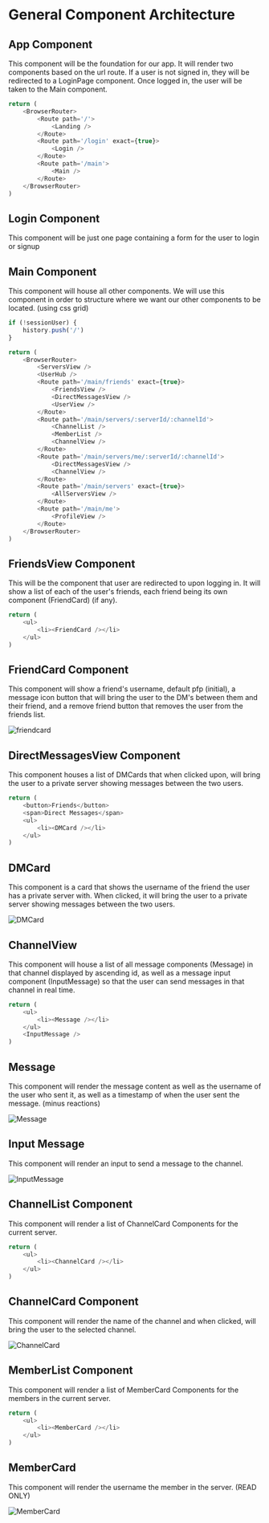 # General Component Architecture
## App Component
This component will be the foundation for our app. It will render two components based on the url route. If a user is not signed in, they will be redirected to a LoginPage component. Once logged in, the user will be taken to the Main component.

```Javascript
return (
    <BrowserRouter>
        <Route path='/'>
            <Landing />
        </Route>
        <Route path='/login' exact={true}>
            <Login />
        </Route>
        <Route path='/main'>
            <Main />
        </Route>
    </BrowserRouter>
)
```

## Login Component
This component will be just one page containing a form for the user to login or signup

## Main Component
This component will house all other components. We will use this component in order to structure where we want our other components to be located. (using css grid)

```Javascript
if (!sessionUser) {
    history.push('/')
}

return (
    <BrowserRouter>
        <ServersView />
        <UserHub />
        <Route path='/main/friends' exact={true}>
            <FriendsView />
            <DirectMessagesView />
            <UserView />
        </Route>
        <Route path='/main/servers/:serverId/:channelId'>
            <ChannelList />
            <MemberList />
            <ChannelView />
        </Route>
        <Route path='/main/servers/me/:serverId/:channelId'>
            <DirectMessagesView />
            <ChannelView />
        </Route>
        <Route path='/main/servers' exact={true}>
            <AllServersView />
        </Route>
        <Route path='/main/me'>
            <ProfileView />
        </Route>
    </BrowserRouter>
)
```

## FriendsView Component
This will be the component that user are redirected to upon logging in. It will show a list of each of the user's friends, each friend being its own component (FriendCard) (if any).

```Javascript
return (
    <ul>
        <li><FriendCard /></li>
    </ul>    
)
```

## FriendCard Component
This component will show a friend's username, default pfp (initial), a message icon button that will bring the user to the DM's between them and their friend, and a remove friend button that removes the user from the friends list.
 
![friendcard](https://cdn.discordapp.com/attachments/1049836343137673328/1051922595521507378/image.png)

## DirectMessagesView Component
This component houses a list of DMCards that when clicked upon, will bring the user to a private server showing messages between the two users.

```Javascript
return (
    <button>Friends</button>
    <span>Direct Messages</span>
    <ul>
        <li><DMCard /></li>
    </ul>
)
```

## DMCard
This component is a card that shows the username of the friend the user has a private server with. When clicked, it will bring the user to a private server showing messages between the two users.

![DMCard](https://cdn.discordapp.com/attachments/1024379154608701571/1051931035631374436/image.png)

## ChannelView
This component will house a list of all message components (Message) in that channel displayed by ascending id, as well as a message input component (InputMessage) so that the user can send messages in that channel in real time.

```Javascript
return (
    <ul>
        <li><Message /></li>
    </ul>
    <InputMessage />
)
```

## Message 
This component will render the message content as well as the username of the user who sent it, as well as a timestamp of when the user sent the message. (minus reactions)

![Message](https://cdn.discordapp.com/attachments/1049445170778738789/1051934004187758602/image.png)

## Input Message
This component will render an input to send a message to the channel.

![InputMessage](https://cdn.discordapp.com/attachments/1049445170778738789/1051934439699132506/image.png)

## ChannelList Component
This component will render a list of ChannelCard Components for the current server.

```Javascript
return (
    <ul>
        <li><ChannelCard /></li>
    </ul>
)
```
## ChannelCard Component
This component will render the name of the channel and when clicked, will bring the user to the selected channel.

![ChannelCard](https://cdn.discordapp.com/attachments/1049445170778738789/1051935451818242088/image.png)

## MemberList Component
This component will render a list of MemberCard Components for the members in the current server.

```Javascript
return (
    <ul>
        <li><MemberCard /></li>
    </ul>
)
```

## MemberCard
This component will render the username the member in the server. (READ ONLY)

![MemberCard](https://cdn.discordapp.com/attachments/1049445170778738789/1051936664727064576/image.png)

